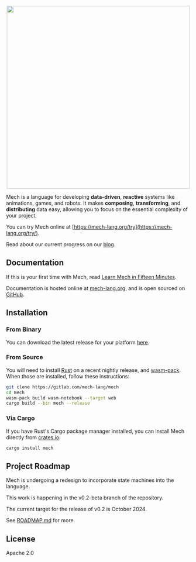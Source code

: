 <p align="center">
  <img width="500px" src="https://mech-lang.org/img/logo.png">
</p>

Mech is a language for developing **data-driven**, **reactive** systems like animations, games, and robots. It makes **composing**, **transforming**, and **distributing** data easy, allowing you to focus on the essential complexity of your project.

You can try Mech online at [https://mech-lang.org/try](https://mech-lang.org/try/).

Read about our current progress on our [blog](https://mech-lang.org/blog/).

## Documentation

If this is your first time with Mech, read [Learn Mech in Fifteen Minutes](https://gitlab.com/mech-lang/docs/-/raw/v0.2-beta/III.guides/MechFifteen.mec).

Documentation is hosted online at [mech-lang.org](https://mech-lang.org/docs), and is open sourced on [GitHub](http://github.com/mech-lang/docs).

## Installation

### From Binary

You can download the latest release for your platform [here](https://github.com/mech-lang/mech/releases).

### From Source

You will need to install [Rust](https://www.rust-lang.org/learn/get-started) on a recent nightly release, and [wasm-pack](https://rustwasm.github.io/wasm-pack/installer/). When those are installed, follow these instructions:

```bash
git clone https://gitlab.com/mech-lang/mech
cd mech
wasm-pack build wasm-notebook --target web
cargo build --bin mech --release
```

### Via Cargo

If you have Rust's Cargo package manager installed, you can install Mech directly from [crates.io](https://crates.io/crates/mech):

```bash
cargo install mech
```

## Project Roadmap

Mech is undergoing a redesign to incorporate state machines into the language.

This work is happening in the v0.2-beta branch of the repository.

The current target for the release of v0.2 is October 2024.

See [ROADMAP.md](ROADMAP.md) for more.

## License

Apache 2.0
